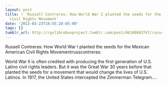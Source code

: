 ```yaml
---
layout: post
title: ! 'Russell Contreras: How World War I planted the seeds for the Mexican American
  Civil Rights Movement'
date: '2013-03-23T18:55:28-05:00'
tags: []
tumblr_url: http://rgvlibroboxproject.tumblr.com/post/46109843747/russell-contreras-how-world-war-i-planted-the-seeds
---
```

Russell Contreras: How World War I planted the seeds for the Mexican American Civil Rights Movementrusscontreras:



World War II is often credited with producing the first generation of U.S. Latino civil rights leaders. 
But it was the Great War 30 years before that planted the seeds for a movement that would change the lives of U.S. Latinos.
In 1917, the United States intercepted the Zimmerman Telegram….
